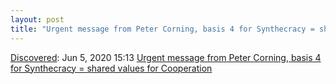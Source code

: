 ```yaml
---
layout: post
title: "Urgent message from Peter Corning, basis 4 for Synthecracy = shared values for Cooperation"
---
```

[Discovered](http://rolandtanglao.com/2020/07/29/p1-blogthis-checkvist-list-links-to-blog/): Jun 5, 2020 15:13 [Urgent message from Peter Corning, basis 4 for Synthecracy = shared values for Cooperation](https://theconnectivist.wordpress.com/2020/06/02/urgent-message-from-peter-corning-basic-4-for-synthecracy-shared-values-for-cooperation/)

